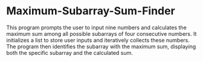 # Maximum-Subarray-Sum-Finder
This program prompts the user to input nine numbers and calculates the maximum sum among all possible subarrays of four consecutive numbers. It initializes a list to store user inputs and iteratively collects these numbers. The program then identifies the subarray with the maximum sum, displaying both the specific subarray and the calculated sum.
